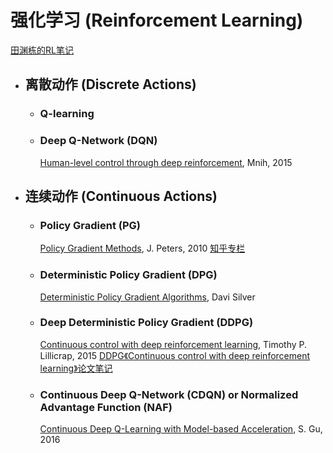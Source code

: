 # 强化学习 (Reinforcement Learning)

[田渊栋的RL笔记](https://zhuanlan.zhihu.com/p/25770890)

* ## 离散动作 (Discrete Actions)

    - ### Q-learning

    - ### Deep Q-Network (DQN)
        [Human-level control through deep reinforcement](https://storage.googleapis.com/deepmind-media/dqn/DQNNaturePaper.pdf), Mnih, 2015

* ## 连续动作 (Continuous Actions)

    - ### Policy Gradient (PG)
        [Policy Gradient Methods](http://www.scholarpedia.org/article/Policy_gradient_methods), J. Peters, 2010
        [知乎专栏](https://zhuanlan.zhihu.com/p/21725498)

    - ### Deterministic Policy Gradient (DPG)
        [Deterministic Policy Gradient Algorithms](http://proceedings.mlr.press/v32/silver14.pdf), Davi Silver

    - ### Deep Deterministic Policy Gradient (DDPG)
        [Continuous control with deep reinforcement learning](http://arxiv.org/abs/1509.02971), Timothy P. Lillicrap, 2015
        [DDPG《Continuous control with deep reinforcement learning》论文笔记](https://zhuanlan.zhihu.com/p/26754280)
    - ### Continuous Deep Q-Network (CDQN) or Normalized Advantage Function (NAF)
        [Continuous Deep Q-Learning with Model-based Acceleration](https://arxiv.org/pdf/1603.00748.pdf), S. Gu, 2016